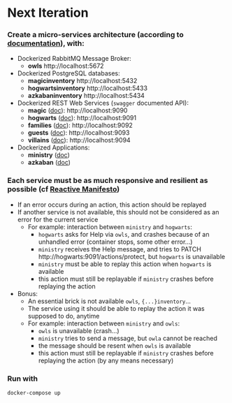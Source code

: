 # Next Iteration

### Create a micro-services architecture (according to [documentation](https://github.com/rbobillo/OnDiraitDeLaMagie/blob/master/documentation/On%20Dirait%20De%20La%20Magie.pdf)), with:
 - Dockerized RabbitMQ Message Broker:
   - **owls** http://localhost:5672
 - Dockerized PostgreSQL databases:
   - **magicinventory** http://localhost:5432
   - **hogwartsinventory** http://localhost:5433
   - **azkabaninventory** http://localhost:5434
 - Dockerized REST Web Services (`swagger` documented API):
   - **magic** ([doc](https://github.com/rbobillo/OnDiraitDeLaMagie/blob/master/documentation/On%20Dirait%20De%20La%20Magie%20-%20magic.pdf)): http://localhost:9090
   - **hogwarts** ([doc](https://github.com/rbobillo/OnDiraitDeLaMagie/blob/master/documentation/On%20Dirait%20De%20La%20Magie%20-%20hogwarts.pdf)): http://localhost:9091
   - **families** ([doc](https://github.com/rbobillo/OnDiraitDeLaMagie/blob/master/documentation/On%20Dirait%20De%20La%20Magie%20-%20families.pdf)): http://localhost:9092
   - **guests** ([doc](https://github.com/rbobillo/OnDiraitDeLaMagie/blob/master/documentation/On%20Dirait%20De%20La%20Magie%20-%20guests.pdf)): http://localhost:9093
   - **villains** ([doc](https://github.com/rbobillo/OnDiraitDeLaMagie/blob/master/documentation/On%20Dirait%20De%20La%20Magie%20-%20villains.pdf)): http://localhost:9094
 - Dockerized Applications:
   - **ministry** ([doc](https://github.com/rbobillo/OnDiraitDeLaMagie/blob/master/documentation/On%20Dirait%20De%20La%20Magie%20-%20ministry.pdf))
   - **azkaban** ([doc](https://github.com/rbobillo/OnDiraitDeLaMagie/blob/master/documentation/On%20Dirait%20De%20La%20Magie%20-%20azkaban.pdf))

### Each service must be as much responsive and resilient as possible (cf [Reactive Manifesto](https://www.reactivemanifesto.org/))
 - If an error occurs during an action, this action should be replayed
 - If another service is not available, this should not be considered as an error for the current service
   - For example: interaction between `ministry` and `hogwarts`:
     - `hogwarts` asks for Help via `owls`, and crashes because of an unhandled error (container stops, some other error...)
     - `ministry` receives the Help message, and tries to PATCH http://hogwarts:9091/actions/protect, but `hogwarts` is unavailable
     - `ministry` must be able to replay this action when `hogwarts` is available
     - this action must still be replayable if `ministry` crashes before replaying the action
 - Bonus:
   - An essential brick is not available `owls`, `{...}inventory`...
   - The service using it should be able to replay the action it was supposed to do, anytime
   - For example: interaction between `ministry` and `owls`:
     - `owls` is unavailable (crash...)
     - `ministry` tries to send a message, but `owla` cannot be reached
     - the message should be resent when `owls` is available
     - this action must still be replayable if `ministry` crashes before replaying the action (by any means necessary)

### Run with
```
docker-compose up
```
